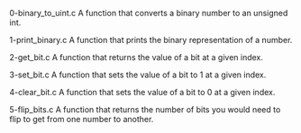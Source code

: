 0-binary_to_uint.c A function that converts a binary number to an unsigned int.

1-print_binary.c A function that prints the binary representation of a number.

2-get_bit.c A function that returns the value of a bit at a given index.

3-set_bit.c A function that sets the value of a bit to 1 at a given index.

4-clear_bit.c A function that sets the value of a bit to 0 at a given index.

5-flip_bits.c A function that returns the number of bits you would need to flip to get from one number to another.
